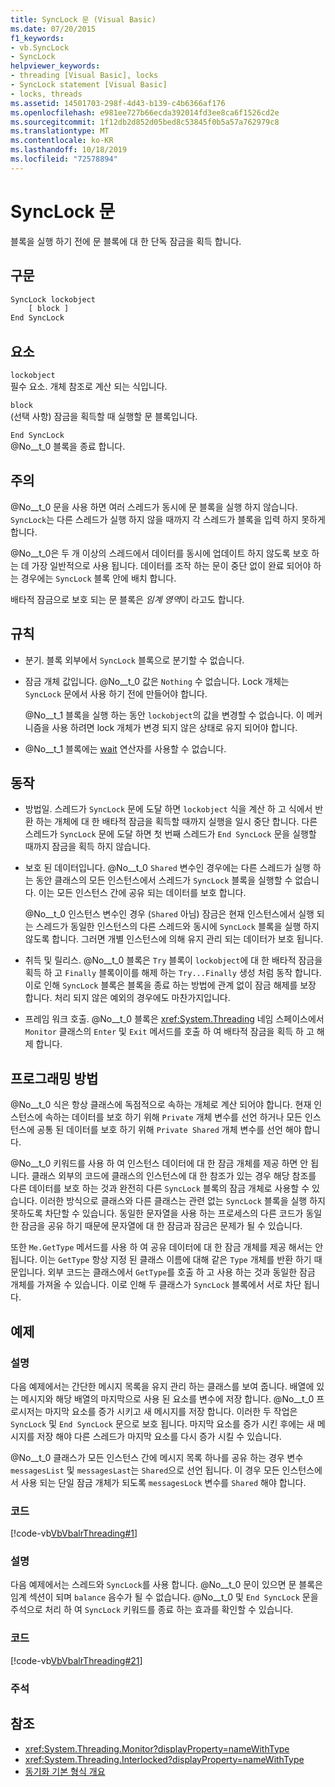 ```yaml
---
title: SyncLock 문 (Visual Basic)
ms.date: 07/20/2015
f1_keywords:
- vb.SyncLock
- SyncLock
helpviewer_keywords:
- threading [Visual Basic], locks
- SyncLock statement [Visual Basic]
- locks, threads
ms.assetid: 14501703-298f-4d43-b139-c4b6366af176
ms.openlocfilehash: e981ee727b66ecda392014fd3ee8ca6f1526cd2e
ms.sourcegitcommit: 1f12db2d852d05bed8c53845f0b5a57a762979c8
ms.translationtype: MT
ms.contentlocale: ko-KR
ms.lasthandoff: 10/18/2019
ms.locfileid: "72578894"
---
```

# <a name="synclock-statement"></a>SyncLock 문
블록을 실행 하기 전에 문 블록에 대 한 단독 잠금을 획득 합니다.  
  
## <a name="syntax"></a>구문  
  
```vb  
SyncLock lockobject  
    [ block ]  
End SyncLock  
```  
  
## <a name="parts"></a>요소  
 `lockobject`  
 필수 요소. 개체 참조로 계산 되는 식입니다.  
  
 `block`  
 (선택 사항) 잠금을 획득할 때 실행할 문 블록입니다.  
  
 `End SyncLock`  
 @No__t_0 블록을 종료 합니다.  
  
## <a name="remarks"></a>주의  
 @No__t_0 문을 사용 하면 여러 스레드가 동시에 문 블록을 실행 하지 않습니다. `SyncLock`는 다른 스레드가 실행 하지 않을 때까지 각 스레드가 블록을 입력 하지 못하게 합니다.  
  
 @No__t_0은 두 개 이상의 스레드에서 데이터를 동시에 업데이트 하지 않도록 보호 하는 데 가장 일반적으로 사용 됩니다. 데이터를 조작 하는 문이 중단 없이 완료 되어야 하는 경우에는 `SyncLock` 블록 안에 배치 합니다.  
  
 배타적 잠금으로 보호 되는 문 블록은 *임계 영역*이 라고도 합니다.  
  
## <a name="rules"></a>규칙  
  
- 분기. 블록 외부에서 `SyncLock` 블록으로 분기할 수 없습니다.  
  
- 잠금 개체 값입니다. @No__t_0 값은 `Nothing` 수 없습니다. Lock 개체는 `SyncLock` 문에서 사용 하기 전에 만들어야 합니다.  
  
     @No__t_1 블록을 실행 하는 동안 `lockobject`의 값을 변경할 수 없습니다. 이 메커니즘을 사용 하려면 lock 개체가 변경 되지 않은 상태로 유지 되어야 합니다.  
  
- @No__t_1 블록에는 [wait](../../../visual-basic/language-reference/operators/await-operator.md) 연산자를 사용할 수 없습니다.  
  
## <a name="behavior"></a>동작  
  
- 방법일. 스레드가 `SyncLock` 문에 도달 하면 `lockobject` 식을 계산 하 고 식에서 반환 하는 개체에 대 한 배타적 잠금을 획득할 때까지 실행을 일시 중단 합니다. 다른 스레드가 `SyncLock` 문에 도달 하면 첫 번째 스레드가 `End SyncLock` 문을 실행할 때까지 잠금을 획득 하지 않습니다.  
  
- 보호 된 데이터입니다. @No__t_0 `Shared` 변수인 경우에는 다른 스레드가 실행 하는 동안 클래스의 모든 인스턴스에서 스레드가 `SyncLock` 블록을 실행할 수 없습니다. 이는 모든 인스턴스 간에 공유 되는 데이터를 보호 합니다.  
  
     @No__t_0 인스턴스 변수인 경우 (`Shared` 아님) 잠금은 현재 인스턴스에서 실행 되는 스레드가 동일한 인스턴스의 다른 스레드와 동시에 `SyncLock` 블록을 실행 하지 않도록 합니다. 그러면 개별 인스턴스에 의해 유지 관리 되는 데이터가 보호 됩니다.  
  
- 취득 및 릴리스. @No__t_0 블록은 `Try` 블록이 `lockobject`에 대 한 배타적 잠금을 획득 하 고 `Finally` 블록이이를 해제 하는 `Try...Finally` 생성 처럼 동작 합니다. 이로 인해 `SyncLock` 블록은 블록을 종료 하는 방법에 관계 없이 잠금 해제를 보장 합니다. 처리 되지 않은 예외의 경우에도 마찬가지입니다.  
  
- 프레임 워크 호출. @No__t_0 블록은 <xref:System.Threading> 네임 스페이스에서 `Monitor` 클래스의 `Enter` 및 `Exit` 메서드를 호출 하 여 배타적 잠금을 획득 하 고 해제 합니다.  
  
## <a name="programming-practices"></a>프로그래밍 방법  
 @No__t_0 식은 항상 클래스에 독점적으로 속하는 개체로 계산 되어야 합니다. 현재 인스턴스에 속하는 데이터를 보호 하기 위해 `Private` 개체 변수를 선언 하거나 모든 인스턴스에 공통 된 데이터를 보호 하기 위해 `Private Shared` 개체 변수를 선언 해야 합니다.  
  
 @No__t_0 키워드를 사용 하 여 인스턴스 데이터에 대 한 잠금 개체를 제공 하면 안 됩니다. 클래스 외부의 코드에 클래스의 인스턴스에 대 한 참조가 있는 경우 해당 참조를 다른 데이터를 보호 하는 것과 완전히 다른 `SyncLock` 블록의 잠금 개체로 사용할 수 있습니다. 이러한 방식으로 클래스와 다른 클래스는 관련 없는 `SyncLock` 블록을 실행 하지 못하도록 차단할 수 있습니다. 동일한 문자열을 사용 하는 프로세스의 다른 코드가 동일한 잠금을 공유 하기 때문에 문자열에 대 한 잠금과 잠금은 문제가 될 수 있습니다.  
  
 또한 `Me.GetType` 메서드를 사용 하 여 공유 데이터에 대 한 잠금 개체를 제공 해서는 안 됩니다. 이는 `GetType` 항상 지정 된 클래스 이름에 대해 같은 `Type` 개체를 반환 하기 때문입니다. 외부 코드는 클래스에서 `GetType`를 호출 하 고 사용 하는 것과 동일한 잠금 개체를 가져올 수 있습니다. 이로 인해 두 클래스가 `SyncLock` 블록에서 서로 차단 됩니다.  
  
## <a name="examples"></a>예제  
  
### <a name="description"></a>설명  
 다음 예제에서는 간단한 메시지 목록을 유지 관리 하는 클래스를 보여 줍니다. 배열에 있는 메시지와 해당 배열의 마지막으로 사용 된 요소를 변수에 저장 합니다. @No__t_0 프로시저는 마지막 요소를 증가 시키고 새 메시지를 저장 합니다. 이러한 두 작업은 `SyncLock` 및 `End SyncLock` 문으로 보호 됩니다. 마지막 요소를 증가 시킨 후에는 새 메시지를 저장 해야 다른 스레드가 마지막 요소를 다시 증가 시킬 수 있습니다.  
  
 @No__t_0 클래스가 모든 인스턴스 간에 메시지 목록 하나를 공유 하는 경우 변수 `messagesList` 및 `messagesLast`는 `Shared`으로 선언 됩니다. 이 경우 모든 인스턴스에서 사용 되는 단일 잠금 개체가 되도록 `messagesLock` 변수를 `Shared` 해야 합니다.  
  
### <a name="code"></a>코드  
 [!code-vb[VbVbalrThreading#1](~/samples/snippets/visualbasic/VS_Snippets_VBCSharp/VbVbalrThreading/VB/Class1.vb#1)]  
  
### <a name="description"></a>설명  
 다음 예제에서는 스레드와 `SyncLock`를 사용 합니다. @No__t_0 문이 있으면 문 블록은 임계 섹션이 되며 `balance` 음수가 될 수 없습니다. @No__t_0 및 `End SyncLock` 문을 주석으로 처리 하 여 `SyncLock` 키워드를 종료 하는 효과를 확인할 수 있습니다.  
  
### <a name="code"></a>코드  
 [!code-vb[VbVbalrThreading#21](~/samples/snippets/visualbasic/VS_Snippets_VBCSharp/VbVbalrThreading/VB/class2.vb#21)]  
  
### <a name="comments"></a>주석  
  
## <a name="see-also"></a>참조

- <xref:System.Threading.Monitor?displayProperty=nameWithType>
- <xref:System.Threading.Interlocked?displayProperty=nameWithType>
- [동기화 기본 형식 개요](../../../standard/threading/overview-of-synchronization-primitives.md)
